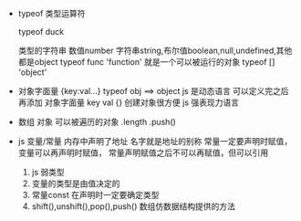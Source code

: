 - typeof 类型运算符
    
    typeof duck

    类型的字符串
    数值number 字符串string,布尔值boolean,null,undefined,其他都是object
    typeof func 'function' 就是一个可以被运行的对象
    typeof [] 'object'

- 对象字面量 {key:val...}
    typeof obj  ==> object
    js 是动态语言 可以定义完之后再添加
    对象字面量 key val {} 创建对象很方便
    js 强表现力语言

- 数组
    对象 可以被遍历的对象
    .length
    .push()

- js 变量/常量 内存中声明了地址 名字就是地址的别称
    常量一定要声明时赋值，变量可以再声明时赋值，
    常量声明赋值之后不可以再赋值，但可以引用
    1. js 弱类型
    2. 变量的类型是由值决定的
    3. 常量const 在声明时一定要确定类型
    4. shift(),unshift(),pop(),push() 数组仿数据结构提供的方法
